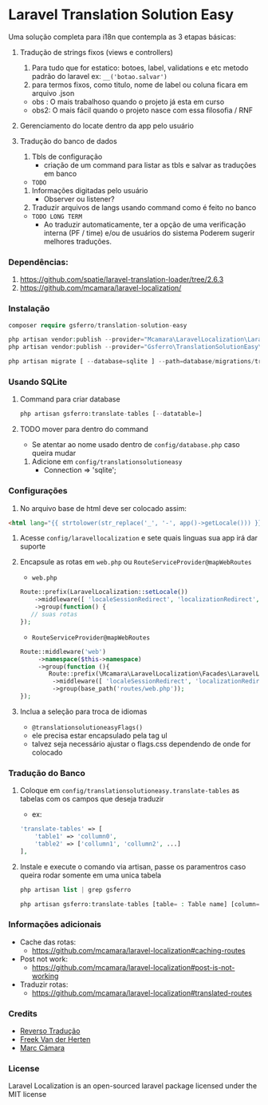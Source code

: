 # Laravel Translation Solution Easy

Uma solução completa para i18n que contempla as 3 etapas básicas:


1.  Tradução de strings fixos (views e controllers)

    1. Para tudo que for estatico: botoes, label, validations e etc
    metodo padrão do laravel
    ex:
        `__('botao.salvar')`
    1.  para termos fixos, como titulo, nome de label ou coluna ficara em arquivo <lang>.json

    * obs : O mais trabalhoso quando o projeto já esta em curso
    * obs2: O mais fácil quando o projeto nasce com essa filosofia / RNF
        
1.  Gerenciamento do locate dentro da app pelo usuário

1.  Tradução do banco de dados
    1.  Tbls de configuração
        - criação de um command para listar as tbls e salvar as traduções em banco
    
    - `TODO` 
    1.  Informações digitadas pelo usuário 
        - Observer ou listener?
    1.  Traduzir arquivos de langs usando command como é feito no banco    
        
    - `TODO LONG TERM`
        - Ao traduzir automaticamente, ter a opção de uma verificação interna (PF / time) e/ou de usuários do sistema
        Poderem sugerir melhores traduções.
    
### Dependências:

1.  https://github.com/spatie/laravel-translation-loader/tree/2.6.3
1.  https://github.com/mcamara/laravel-localization/

### Instalação

```php
composer require gsferro/translation-solution-easy

php artisan vendor:publish --provider="Mcamara\LaravelLocalization\LaravelLocalizationServiceProvider"
php artisan vendor:publish --provider="Gsferro\TranslationSolutionEasy\Providers\TranslationSolutionEasyServiceProvider"  --force

php artisan migrate [ --database=sqlite ] --path=database/migrations/translation
```

### Usando SQLite
1. Command para criar database
    ```php
    php artisan gsferro:translate-tables [--datatable=]
    ```

1. TODO mover para dentro do command    
    - Se atentar ao nome usado dentro de `config/database.php` caso queira mudar
    1. Adicione em `config/translationsolutioneasy`
        - Connection => 'sqlite';

### Configurações
1.  No arquivo base de html deve ser colocado assim:
```html
<html lang="{{ strtolower(str_replace('_', '-', app()->getLocale())) }}">
```    
1.  Acesse `config/laravellocalization` e sete quais linguas sua app irá dar suporte

1.  Encapsule as rotas em `web.php` ou `RouteServiceProvider@mapWebRoutes`
    - `web.php`
    ```php
    Route::prefix(LaravelLocalization::setLocale())
        ->middleware([ 'localeSessionRedirect', 'localizationRedirect', 'localeViewPath' ])
        ->group(function() {
       // suas rotas
    });
    ```
    - `RouteServiceProvider@mapWebRoutes`
    ```php
    Route::middleware('web')
         ->namespace($this->namespace)
         ->group(function (){
            Route::prefix(\Mcamara\LaravelLocalization\Facades\LaravelLocalization::setLocale())
             ->middleware([ 'localeSessionRedirect', 'localizationRedirect', 'localeViewPath' ])
             ->group(base_path('routes/web.php'));         
    });
    ```

1.  Inclua a seleção para troca de idiomas
    - `@translationsolutioneasyFlags()`
    - ele precisa estar encapsulado pela tag ul
    - talvez seja necessário ajustar o flags.css dependendo de onde for colocado 
    
### Tradução do Banco

1.  Coloque em `config/translationsolutioneasy.translate-tables` as tabelas com os campos que deseja traduzir
    - ex:
    ```php
    'translate-tables' => [
        'table1' => 'collumn0', 
        'table2' => ['collumn1', 'collumn2', ...]
    ],
    ```

1.  Instale e execute o comando via artisan, passe os paramentros caso queira rodar somente em uma unica tabela
    ```php 
    php artisan list | grep gsferro
    
    php artisan gsferro:translate-tables [table= : Table name] [column= : Collumn name]
    ```

### Informações adicionais
* Cache das rotas:
    - https://github.com/mcamara/laravel-localization#caching-routes
* Post not work:
    - https://github.com/mcamara/laravel-localization#post-is-not-working    
* Traduzir rotas:    
    - https://github.com/mcamara/laravel-localization#translated-routes

### Credits

* [Reverso Tradução](https://www.reverso.net/)
* [Freek Van der Herten](https://github.com/freekmurze)
* [Marc Cámara](https://github.com/mcamara)

### License
Laravel Localization is an open-sourced laravel package licensed under the MIT license